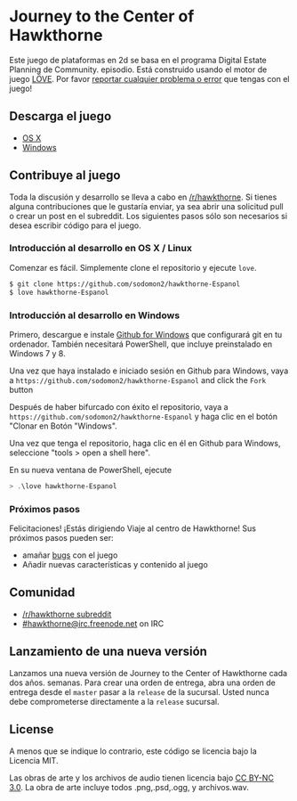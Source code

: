 # Journey to the Center of Hawkthorne

Este juego de plataformas en 2d se basa en el programa Digital Estate Planning de Community.
episodio. Está construido usando el motor de juego [LÖVE](https://love2d.org/). Por favor
[reportar cualquier problema o error][githubissues] que tengas con el juego!

[estate]: http://en.wikipedia.org/wiki/Digital_Estate_Planning
[githubissues]: https://github.com/sodomon2/hawkthorne-Espanol/issues?state=open

## Descarga el juego

- [OS X](http://files.projecthawkthorne.com/releases/latest/hawkthorne-osx.zip)
- [Windows](http://files.projecthawkthorne.com/releases/latest/hawkthorne-win-x86.zip)

## Contribuye al juego

Toda la discusión y desarrollo se lleva a cabo en
[/r/hawkthorne](http://www.reddit.com/r/hawkthorne). Si tienes alguna
contribuciones que le gustaría enviar, ya sea abrir una solicitud pull o crear un post
en el subreddit. Los siguientes pasos sólo son necesarios si desea escribir código para
el juego.

### Introducción al desarrollo en OS X / Linux

Comenzar es fácil. Simplemente clone el repositorio y ejecute `love`.

```bash
$ git clone https://github.com/sodomon2/hawkthorne-Espanol
$ love hawkthorne-Espanol
```

### Introducción al desarrollo en Windows

Primero, descargue e instale [Github for Windows](http://windows.github.com/)
que configurará git en tu ordenador. También necesitará PowerShell, que incluye
preinstalado en Windows 7 y 8.

Una vez que haya instalado e iniciado sesión en Github para Windows, vaya a
`https://github.com/sodomon2/hawkthorne-Espanol` and click the `Fork` button

Después de haber bifurcado con éxito el repositorio, vaya a
`https://github.com/sodomon2/hawkthorne-Espanol` y haga clic en el botón "Clonar en
Botón "Windows".

Una vez que tenga el repositorio, haga clic en él en Github para Windows, seleccione "tools > open a shell here".

En su nueva ventana de PowerShell, ejecute

```powershell
> .\love hawkthorne-Espanol
```
 
### Próximos pasos

Felicitaciones! ¡Estás dirigiendo Viaje al centro de Hawkthorne! Sus próximos pasos pueden ser:

- amañar [bugs](https://github.com/sodomon2/hawkthorne-Espanol/issues?labels=bug&state=open) con el juego
- Añadir nuevas características y contenido al juego


## Comunidad

- [/r/hawkthorne subreddit](http://www.reddit.com/r/hawkthorne)
- [#hawkthorne@irc.freenode.net](http://webchat.freenode.net/?channels=hawkthorne) on IRC


## Lanzamiento de una nueva versión

Lanzamos una nueva versión de Journey to the Center of Hawkthorne cada dos años.
semanas. Para crear una orden de entrega, abra una orden de entrega desde el `master` pasar a la
`release` de la sucursal. Usted nunca debe comprometerse directamente a la `release` sucursal.

## License

A menos que se indique lo contrario, este código se licencia bajo la Licencia MIT.

Las obras de arte y los archivos de audio tienen licencia bajo [CC BY-NC
3.0](http://creativecommons.org/licenses/by-nc/3.0/). La obra de arte incluye todos
.png,.psd,.ogg, y archivos.wav.

